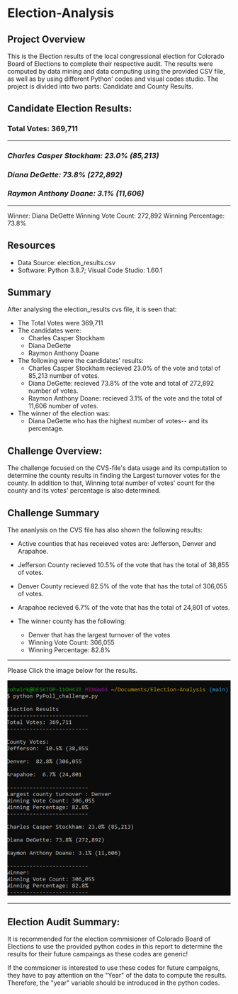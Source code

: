 # Election-Analysis

## Project Overview
This is the Election results of the local congressional election for Colorado Board of Elections to complete their respective audit. The results were computed by data mining and data computing using the provided CSV file, as well as by using different Python' codes and visual codes studio. The project is divided into two parts: Candidate and County Results. 

Candidate Election Results:
-------------------------
### Total Votes: 369,711
-------------------------
### *Charles Casper Stockham: 23.0% (85,213)*
### *Diana DeGette: 73.8% (272,892)*
### *Raymon Anthony Doane: 3.1% (11,606)*
-------------------------
Winner: Diana DeGette
Winning Vote Count: 272,892
Winning Percentage: 73.8%

## Resources
- Data Source: election_results.csv
- Software: Python 3.8.7; Visual Code Studio: 1.60.1

## Summary 
After analysing the election_results cvs file, it is seen that:
- The Total Votes were 369,711
- The candidates were:
  - Charles Casper Stockham
  - Diana DeGette
  - Raymon Anthony Doane
- The following were the candidates' results:
  - Charles Casper Stockham recieved 23.0% of the vote and total of 85,213 number of votes.
  - Diana DeGette: recieved 73.8% of the vote and total of 272,892 number of votes. 
  - Raymon Anthony Doane: recieved 3.1% of the vote and the total of 11,606 number of votes.
- The winner of the election was: 
  -  Diana DeGette who has the highest number of votes-- and its percentage.

## Challenge Overview:
The challenge focused on the CVS-file's data usage and its computation to determine the county results in finding the Largest turnover votes for the county. In addition to that, Winning total number of votes' count for the county and its votes' percentage is also determined.  

## Challenge Summary
The ananlysis on the CVS file has also shown the following results:
- Active counties that has receieved votes are: Jefferson, Denver and Arapahoe. 
- Jefferson County recieved 10.5% of the vote that has the total of 38,855 of votes.
- Denver County recieved 82.5% of the vote that has the total of 306,055 of votes.
- Arapahoe recieved 6.7% of the vote that has the total of 24,801 of votes.

- The winner county has the following:
  -  Denver that has the largest turnover of the votes
  - Winning Vote Count: 306,055
  - Winning Percentage: 82.8%
-------------------------
Please Click the image below for the results.

<img src=Resources\Resultsconfirmation.png>

-------------------------


## Election Audit Summary:

  It is recommended for the election commisioner of Colorado Board of Elections to use the provided python codes in this report to determine the results for their future campaings as these codes are generic! 

  If the commsioner is interested to use these codes for future campaigns, they have to pay attention on the "Year" of the data to compute the results. Therefore, the "year" variable should be introduced in the python codes. 
